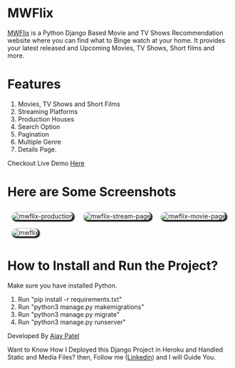 # MWFlix
<a href="https://mwflix.herokuapp.com">MWFlix</a> is a Python Django Based Movie and TV Shows Recommendation website where you can find what to Binge watch at your home. It provides your latest released and Upcoming Movies, TV Shows, Short films and more.

# Features
1. Movies, TV Shows and Short Films
2. Streaming Platforms
3. Production Houses
4. Search Option
5. Pagination
6. Multiple Genre
7. Details Page.

Checkout Live Demo <a href="https://mwflix.herokuapp.com">Here</a>

# Here are Some Screenshots

<img src="https://i.ibb.co/51xGbBS/mwflix-production.jpg"  style="border-radius: 10px; box-shadow: 2px 2px 2px 2px; margin: 10px;" alt="mwflix-production" border="0">
<img src="https://i.ibb.co/BV9160m/mwflix-stream-page.jpg" style="border-radius: 10px; box-shadow: 2px 2px 2px 2px; margin: 10px;" alt="mwflix-stream-page" border="0">
<img src="https://i.ibb.co/ZVq2Kjw/mwflix-movie-page.jpg" style="border-radius: 10px; box-shadow: 2px 2px 2px 2px; margin: 10px;" alt="mwflix-movie-page" border="0">
<img src="https://i.ibb.co/8jKTrFr/mwflix.jpg" style="border-radius: 10px; box-shadow: 2px 2px 2px 2px; margin: 10px;" alt="mwflix" border="0">

# How to Install and Run the Project?

Make sure you have installed Python.
1. Run "pip install -r requirements.txt"
2. Run "python3 manage.py makemigrations"
3. Run "python3 manage.py migrate"
4. Run "python3 manage.py runserver"

Developed By <a href="https://github.com/tronajay">Ajay Patel</a>

Want to Know How I Deployed this Django Project in Heroku and Handled Static and Media Files? then, Follow me (<a href="https://linkedin.com/in/tronajay">Linkedin</a>) and I will Guide You.
